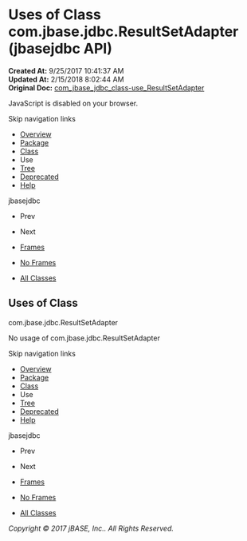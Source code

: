 # Uses of Class com.jbase.jdbc.ResultSetAdapter (jbasejdbc   API)

**Created At:** 9/25/2017 10:41:37 AM  
**Updated At:** 2/15/2018 8:02:44 AM  
**Original Doc:** [com_jbase_jdbc_class-use_ResultSetAdapter](https://docs.jbase.com/39229-class-use/com_jbase_jdbc_class-use_ResultSetAdapter)  

<!--<br>    try {<br>        if (location.href.indexOf('is-external=true') == -1) {<br>            parent.document.title="Uses of Class com.jbase.jdbc.ResultSetAdapter (jbasejdbc   API)";<br>        }<br>    }<br>    catch(err) {<br>    }<br>//-->
JavaScript is disabled on your browser.

Skip navigation links

- [Overview](../../../../overview-summary.html)
- [Package](/39228-jdbc/com_jbase_jdbc_package-summary)
- [Class](/39228-jdbc/com_jbase_jdbc_ResultSetAdapter "class in com.jbase.jdbc")
- Use
- [Tree](/39228-jdbc/com_jbase_jdbc_package-tree)
- [Deprecated](../../../../deprecated-list.html)
- [Help](../../../../help-doc.html)


jbasejdbc <br>

- Prev
- Next


- [Frames](../../../../index.html?com/jbase/jdbc/class-use//39229-class-use/com_jbase_jdbc_class-use_ResultSetAdapter)
- [No Frames](/39229-class-use/com_jbase_jdbc_class-use_ResultSetAdapter)


- [All Classes](../../../../allclasses-noframe.html)


<!--<br>  allClassesLink = document.getElementById("allclasses\_navbar\_top");<br>  if(window==top) {<br>    allClassesLink.style.display = "block";<br>  }<br>  else {<br>    allClassesLink.style.display = "none";<br>  }<br>  //-->

## Uses of Class
com.jbase.jdbc.ResultSetAdapter

No usage of com.jbase.jdbc.ResultSetAdapter

Skip navigation links

- [Overview](../../../../overview-summary.html)
- [Package](/39228-jdbc/com_jbase_jdbc_package-summary)
- [Class](/39228-jdbc/com_jbase_jdbc_ResultSetAdapter "class in com.jbase.jdbc")
- Use
- [Tree](/39228-jdbc/com_jbase_jdbc_package-tree)
- [Deprecated](../../../../deprecated-list.html)
- [Help](../../../../help-doc.html)


jbasejdbc <br>

- Prev
- Next


- [Frames](../../../../index.html?com/jbase/jdbc/class-use//39229-class-use/com_jbase_jdbc_class-use_ResultSetAdapter)
- [No Frames](/39229-class-use/com_jbase_jdbc_class-use_ResultSetAdapter)


- [All Classes](../../../../allclasses-noframe.html)


<!--<br>  allClassesLink = document.getElementById("allclasses\_navbar\_bottom");<br>  if(window==top) {<br>    allClassesLink.style.display = "block";<br>  }<br>  else {<br>    allClassesLink.style.display = "none";<br>  }<br>  //-->

*Copyright © 2017 jBASE, Inc.. All Rights Reserved.*

